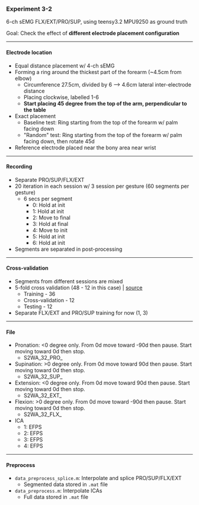 ### Experiment 3-2

6-ch sEMG FLX/EXT/PRO/SUP, using teensy3.2 MPU9250 as ground truth

Goal: Check the effect of **different electrode placement configuration**


---
#### Electrode location
* Equal distance placement w/ 4-ch sEMG
* Forming a ring around the thickest part of the forearm (~4.5cm from elbow)
  * Circumference 27.5cm, divided by 6 --> 4.6cm lateral inter-electrode distance
  * Placing clockwise, labelled 1-6
  * **Start placing 45 degree from the top of the arm, perpendicular to the table**
* Exact placement
  * Baseline test: Ring starting from the top of the forearm w/ palm facing down
  * "Random" test: Ring starting from the top of the forearm w/ palm facing down, then rotate 45d
* Reference electrode placed near the bony area near wrist

---

#### Recording
* Separate PRO/SUP/FLX/EXT
* 20 iteration in each session w/ 3 session per gesture (60 segments per gesture)
  * 6 secs per segment
    * 0: Hold at init
    * 1: Hold at init
    * 2: Move to final
    * 3: Hold at final
    * 4: Move to init
    * 5: Hold at init
    * 6: Hold at init
* Segments are separated in post-processing


---

#### Cross-validation
* Segments from different sessions are mixed
* 5-fold cross validation (48 - 12 in this case) | [source](https://stackoverflow.com/questions/13610074/is-there-a-rule-of-thumb-for-how-to-divide-a-dataset-into-training-and-validatio)
  * Training - 36
  * Cross-validation - 12
  * Testing - 12
* Separate FLX/EXT and PRO/SUP training for now (1, 3)

---

#### File
  * Pronation: <0 degree only. From 0d move toward -90d then pause. Start moving toward 0d then stop.
    * S2WA_32_PRO_ 
  * Supination: >0 degree only. From 0d move toward 90d then pause. Start moving toward 0d then stop.
    * S2WA_32_SUP_
  * Extension: <0 degree only. From 0d move toward 90d then pause. Start moving toward 0d then stop.
    * S2WA_32_EXT_
  * Flexion: >0 degree only. From 0d move toward -90d then pause. Start moving toward 0d then stop.
    * S2WA_32_FLX_ 
  * ICA
    * 1: EFPS
    * 2: EFPS
    * 3: EFPS
    * 4: EFPS

---

#### Preprocess
* `data_preprocess_splice.m`: Interpolate and splice PRO/SUP/FLX/EXT
  * Segmented data stored in `.mat` file
* `data_preprocess.m`: Interpolate ICAs 
  * Full data stored in `.mat` file
